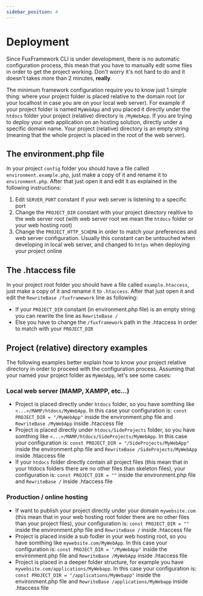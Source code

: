```yaml
---
sidebar_position: 4
---
```


# Deployment

Since FuxFramework CLI is under development, there is no automatic configuration process, this mean that you have to
manually edit some files in order to get the project working. Don't worry it's not hard to do and it doesn't takes more
than 2 minutes, **really**.

The minimum framework configuration require you to know just 1 simple thing: where your project folder is placed
relative to the domain root (or your localhost in case you are on your local web server). For example if your project
folder is named `MyWebApp` and you placed it directly under the `htdocs` folder your project (relative) directory
is `/MyWebApp`. If you are trying to deploy your web application on an hosting solution, directly under a specific
domain name. Your project (relative) directory is an empty string (meaning that the whole project is placed in the root
of the web server).

## The environment.php file

In your project `config` folder you should have a file called `environment.example.php`, just make a copy of it and
rename it to `environment.php`. After that just open it and edit it as explained in the following instructions:

1) Edit `SERVER_PORT` constant if your web server is listening to a specific port
2) Change the `PROJECT_DIR` constant with your project directory realtive to the web server root (with web server root
   we mean the `htdocs` folder or your web hosting root)
3) Change the `PROJECT_HTTP_SCHEMA` in order to match your preferences and web server configuration. Usually this
   constant can be untouched when developing in local web server, and changed to `https` when deploying your project
   online

## The .htaccess file
In your project root folder you should have a file called `example.htaccess`, just make a copy of it and
rename it to `.htaccess`. After that just open it and edit the `RewriteBase /fuxframework` line as following: 

- If your `PROJECT_DIR` constant (in environment.php file) is an empty string you can rewrite the line as `RewriteBase /`
- Else you have to change the `/fuxframework` path in the .htaccess in order to match with your `PROJECT_DIR`

## Project (relative) directory examples

The following examples better explain how to know your project relative directory in order to proceed with the
configuration process. Assuming that your named your project folder as `MyWebApp`, let's see some cases:

### Local web server (MAMP, XAMPP, etc...)

- Project is placed directly under `htdocs` folder, so you have somthing like `<...>/MAMP/htdocs/MyWebApp`. In this case
  your configuration is: `const PROJECT_DIR = "/MyWebApp"` inside the environment.php file and `RewriteBase /MyWebApp`
  inside .htaccess file
- Project is placed directly under `htdocs/SideProjects` folder, so you have somthing
  like `<...>/MAMP/htdocs/SideProjects/MyWebApp`. In this case your configuration
  is: `const PROJECT_DIR = "/SideProjects/MyWebApp"` inside the environment.php file
  and `RewriteBase /SideProjects/MyWebApp`
  inside .htaccess file
- If your `htdocs` folder directly contain all project files (this mean that in your htdocs folders there are no other
  files than skeleton files), your configuration is: `const PROJECT_DIR = ""` inside the environment.php file
  and `RewriteBase /`
  inside .htaccess file

### Production / online hosting

- If want to publish your project directly under your domain `mywebsite.com` (this mean that in your web hosting root
  folder there are no other files than your project files), your configuration is: `const PROJECT_DIR = ""` inside the
  environment.php file and `RewriteBase /` inside .htaccess file
- Project is placed inside a sub fodler in your web hosting root, so you have somthing like `mywebsite.com/MyWebApp`. In
  this case your configuration is: `const PROJECT_DIR = "/MyWebApp"` inside the environment.php file
  and `RewriteBase /MyWebApp` inside .htaccess file
- Project is placed in a deeper folder structure, for example you have `mywebsite.com/applications/MyWebapp`. In this
  case your configuration is: `const PROJECT_DIR = "/applications/MyWebapp"` inside the environment.php file
  and `RewriteBase /applications/MyWebapp`
  inside .htaccess file
